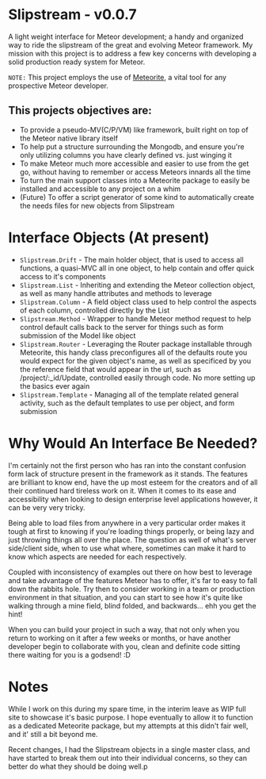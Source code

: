 # Slipstream - v0.0.7
A light weight interface for Meteor development; a handy and organized way to ride the slipstream of the great and evolving Meteor framework. My mission with this project is to address a few key concerns with developing a solid production ready system for Meteor.

`NOTE:` This project employs the use of [Meteorite](https://github.com/oortcloud/meteorite), a vital tool for any prospective Meteor developer.

## This projects objectives are:

* To provide a pseudo-MV(C/P/VM) like framework, built right on top of the Meteor native library itself
* To help put a structure surrounding the Mongodb, and ensure you're only utilizing columns you have clearly defined vs. just winging it
* To make Meteor much more accessible and easier to use from the get go, without having to remember or access Meteors innards all the time
* To turn the main support classes into a Meteorite package to easily be installed and accessible to any project on a whim
* (Future) To offer a script generator of some kind to automatically create the needs files for new objects from Slipstream

# Interface Objects (At present)
* `Slipstream.Drift` - The main holder object, that is used to access all functions, a quasi-MVC all in one object, to help contain and offer quick access to it's components
* `Slipstream.List` - Inheriting and extending the Meteor collection object, as well as many handle attributes and methods to leverage
* `Slipstream.Column` - A field object class used to help control the aspects of each column, controlled directly by the List
* `Slipstream.Method` - Wrapper to handle Meteor method request to help control default calls back to the server for things such as form submission of the Model like object
* `Slipstream.Router` - Leveraging the Router package installable through Meteorite, this handy class preconfigures all of the defaults route you would expect for the given object's name, as well as specificed by you the reference field that would appear in the url, such as /project/:_id/Update, controlled easily through code. No more setting up the basics ever again
* `Slipstream.Template` - Managing all of the template related general activity, such as the default templates to use per object, and form submission

# Why Would An Interface Be Needed?
I'm certainly not the first person who has ran into the constant confusion form lack of structure present in the framework as it stands. The features are brilliant to know end, have the up most esteem for the creators and of all their continued hard tireless work on it.  When it comes to its ease and accessibility when looking to design enterprise level applications however, it can be very very tricky.

Being able to load files from anywhere in a very particular order makes it tough at first to knowing if you're loading things properly, or being lazy and just throwing things all over the place. The question as well of what's server side/client side, when to use what where, sometimes can make it hard to know which aspects are needed for each respectively.

Coupled with inconsistency of examples out there on how best to leverage and take advantage of the features Meteor has to offer, it's far to easy to fall down the rabbits hole.  Try then to consider working in a team or production environment in that situation, and you can start to see how it's quite like walking through a mine field, blind folded, and backwards... ehh you get the hint!

When you can build your project in such a way, that not only when you return to working on it after a few weeks or months, or have another developer begin to collaborate with you, clean and definite code sitting there waiting for you is a godsend! :D

# Notes
While I work on this during my spare time, in the interim leave as WIP full site to showcase it's basic purpose. I hope eventually to allow it to function as a dedicated Meteorite package, but my attempts at this didn't fair well, and it' still a bit beyond me.

Recent changes, I had the Slipstream objects in a single master class, and have started to break them out into their individual concerns, so they can better do what they should be doing well.p
